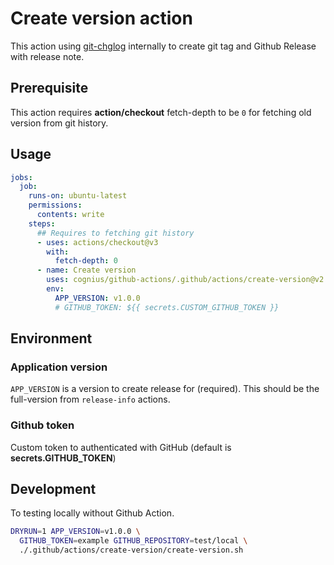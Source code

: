# Create version action

This action using [git-chglog][git-chglog] internally to create git tag and Github Release with release note.

[git-chglog]: https://github.com/git-chglog/git-chglog

## Prerequisite

This action requires **action/checkout** fetch-depth to be `0`
for fetching old version from git history.

## Usage

```yaml
jobs:
  job:
    runs-on: ubuntu-latest
    permissions:
      contents: write
    steps:
      ## Requires to fetching git history
      - uses: actions/checkout@v3
        with:
          fetch-depth: 0
      - name: Create version
        uses: cognius/github-actions/.github/actions/create-version@v2
        env:
          APP_VERSION: v1.0.0
          # GITHUB_TOKEN: ${{ secrets.CUSTOM_GITHUB_TOKEN }}
```

## Environment

### Application version

`APP_VERSION` is a version to create release for (required).
This should be the full-version from `release-info` actions.

### Github token

Custom token to authenticated with GitHub (default is **secrets.GITHUB_TOKEN**)

## Development

To testing locally without Github Action.

```bash
DRYRUN=1 APP_VERSION=v1.0.0 \
  GITHUB_TOKEN=example GITHUB_REPOSITORY=test/local \
  ./.github/actions/create-version/create-version.sh
```

